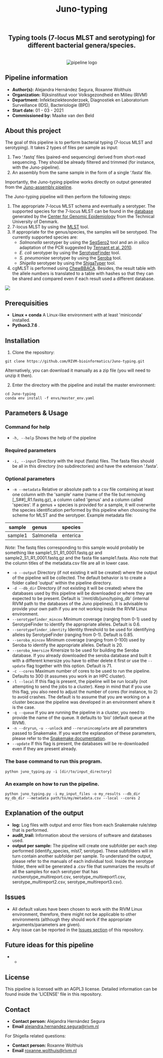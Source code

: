 <div align="center">
    <h1>Juno-typing</h1>
    <br />
    <h2>Typing tools (7-locus MLST and serotyping) for different bacterial genera/species.</h2>
    <br />
    <img src="https://via.placeholder.com/150" alt="pipeline logo">
</div>

## Pipeline information

* **Author(s):**            Alejandra Hernández Segura, Roxanne Wolthuis
* **Organization:**         Rijksinstituut voor Volksgezondheid en Milieu (RIVM)
* **Department:**           Infektieziekteonderzoek, Diagnostiek en Laboratorium Surveillance (IDS), Bacteriologie (BPD)
* **Start date:**           01 - 03 - 2021
* **Commissioned by:**      Maaike van den Beld

## About this project

The goal of this pipeline is to perform bacterial typing (7-locus MLST and serotyping). It takes 2 types of files per sample as input:
1. Two ‘.fastq’ files (paired-end sequencing) derived from short-read sequencing. They should be already filtered and trimmed (for instance, with the Juno-pipeline).
2. An assembly from the same sample in the form of a single ‘.fasta’ file.

Importantly, the Juno-typing pipeline works directly on output generated from the [Juno-assembly pipeline](https://github.com/AleSR13/Juno_pipeline).

The Juno-typing pipeline will then perform the following steps:  

1. The appropriate 7-locus MLST schema and eventually a serotyper. The supported species for the 7-locus MLST can be found in the [database](https://bitbucket.org/genomicepidemiology/mlst_db/src/master/) generated by the [Center for Genomic Epidemiology](http://genomicepidemiology.org/) from the Technical University of Denmark.
2. 7-locus MLST by using the [MLST](https://bitbucket.org/genomicepidemiology/mlst/src/master/) tool.
3. If appropriate for the genus/species, the samples will be serotyped. The currently supported species are:
    - _Salmonella_ serotyper by using the [SeqSero2](https://journals.asm.org/doi/10.1128/aem.01746-19?permanently=true&) tool and an _in silico_ adaptation of the PCR suggested by [Tennant et al. 2010](https://journals.plos.org/plosntds/article?id=10.1371/journal.pntd.0000621).
    - _E. coli_ serotyper by using the [SerotypeFinder](https://bitbucket.org/genomicepidemiology/serotypefinder/src/master/) tool.
    - _S. pneumoniae_ serotyper by using the [Seroba](https://github.com/sanger-pathogens/seroba) tool.
    - _Shigella_ serotyper by using the [ShigaTyper](https://github.com/CFSAN-Biostatistics/shigatyper) tool.
4. cgMLST is performed using [ChewBBACA](https://github.com/B-UMMI/chewBBACA/). Besides, the result table with the allele numbers is translated to a table with hashes so that they can be shared and compared even if each result used a different database.

![](files/DAG.svg)

## Prerequisities

* **Linux + conda** A Linux-like environment with at least 'miniconda' installed. 
* **Python3.7.6** .


## Installation

1. Clone the repository:

```
git clone https://github.com/RIVM-bioinformatics/Juno-typing.git
```
Alternatively, you can download it manually as a zip file (you will need to unzip it then).

2. Enter the directory with the pipeline and install the master environment:

```
cd Juno-typing
conda env install -f envs/master_env.yaml
```

## Parameters & Usage

### Command for help

* ```-h, --help``` Shows the help of the pipeline

### Required parameters

* ```-i, --input``` Directory with the input (fasta) files. The fasta files should be all in this directory (no subdirectories) and have the extension '.fasta'. 

### Optional parameters

* `-m --metadata` Relative or absolute path to a csv file containing at least one column with the 'sample' name (name of the file but removing [_S##]_R1.fastq.gz), a column called 'genus' and a column called 'species'. If a genus + species is provided for a sample, it will overwrite the species identification performed by this pipeline when choosing the scheme for MLST and the serotyper. Example metadata file:

| __sample__ | __genus__ | __species__ |
| :---: | :--- | :--- |
| sample1 | Salmonella | enterica |

*Note:* The fastq files corresponding to this sample would probably be something like sample1_S1_R1_0001.fastq.gz and sample2_S1_R1_0001.fastq.gz and the fasta file sample1.fasta. Also note that the column titles of the metadata.csv file are all in lower case.

* ```-o --output``` Directory (if not existing it will be created) where the output of the pipeline will be collected. The default behavior is to create a folder called 'output' within the pipeline directory. 
* ```-d --db_dir``` Directory (if not existing it will be created) where the databases used by this pipeline will be downloaded or where they are expected to be present. Default is '/mnt/db/juno/typing_db' (internal RIVM path to the databases of the Juno pipelines). It is advisable to provide your own path if you are not working inside the RIVM Linux environment.
* `--serotypefinder_mincov` Minimum coverage (ranging from 0-1) used by SerotypeFinder to identify the appropriate alleles. Default is 0.6.
* `--serotypefinder_identity` Identity threshold to be used for identifying alleles by SerotypeFinder (ranging from 0-1). Default is 0.85.
* `--seroba_mincov` Minimum coverage (ranging from 0-100) used by Seroba to identify the appropriate alleles. Default is 20.
* `--seroba_kmersize` Kmersize to be used for building the Seroba database. If you already downloaded the seroba database and built it with a different kmersize you have to either delete it first or use the `--update` flag together with this option. Default is 71.
* ```-c --cores```  Maximum number of cores to be used to run the pipeline. Defaults to 300 (it assumes you work in an HPC cluster).
* ```-l --local```  If this flag is present, the pipeline will be run locally (not attempting to send the jobs to a cluster). Keep in mind that if you use this flag, you also need to adjust the number of cores (for instance, to 2) to avoid crashes. The default is to assume that you are working on a cluster because the pipeline was developed in an environment where it is the case.
* ```-q --queue```  If you are running the pipeline in a cluster, you need to provide the name of the queue. It defaults to 'bio' (default queue at the RIVM). 
* ```-n --dryrun```, ```-u --unlock``` and ```--rerunincomplete``` are all parameters passed to Snakemake. If you want the explanation of these parameters, please refer to the [Snakemake documentation](https://snakemake.readthedocs.io/en/stable/).
* `--update` If this flag is present, the databases will be re-downloaded even if they are present already.

### The base command to run this program. 

```
python juno_typing.py -i [dir/to/input_directory] 
```

### An example on how to run the pipeline.

```
python juno_typing.py -i my_input_files -o my_results --db_dir my_db_dir --metadata path/to/my/metadata.csv --local --cores 2
```

## Explanation of the output

* **log:** Log files with output and error files from each Snakemake rule/step that is performed. 
* **audit_trail:** Information about the versions of software and databases used.
* **output per sample:** The pipeline will create one subfolder per each step performed (identify_species, mlst7, serotype). These subfolders will in turn contain another subfolder per sample. To understand the output, please refer to the manuals of each individual tool. Inside the serotype folder, there will be generated a .csv file that summarizes the results of all the samples for each serotyper that has run(serotype_multireport.csv, serotype_multireport1.csv, serotype_multireport2.csv, serotype_multireport3.csv).
        
## Issues  

* All default values have been chosen to work with the RIVM Linux environment, therefore, there might not be applicable to other environments (although they should work if the appropriate arguments/parameters are given).
* Any issue can be reported in the [Issues section](https://github.com/RIVM-bioinformatics/Juno-typing/issues) of this repository.

## Future ideas for this pipeline

* -

## License
This pipeline is licensed with an AGPL3 license. Detailed information can be found inside the 'LICENSE' file in this repository.

## Contact
* **Contact person:**       Alejandra Hernández Segura
* **Email**                 alejandra.hernandez.segura@rivm.nl

For Shigella related questions:
* **Contact person:**       Roxanne Wolthuis
* **Email**                 roxanne.wolthuis@rivm.nl

